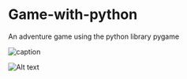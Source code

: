# Game-with-python
An adventure game using the python library pygame

![caption](Game-with-python/Game/game1.png)

![Alt text](Game-with-python/Game/game1.png?raw=true "lvl1")
